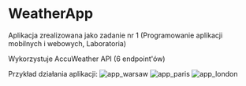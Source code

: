 # WeatherApp
Aplikacja zrealizowana jako zadanie nr 1 (Programowanie aplikacji mobilnych i webowych, Laboratoria)

Wykorzystuje AccuWeather API (6 endpoint'ów)


Przykład działania aplikacji:
![app_warsaw](https://github.com/Anna3001/WeatherApp/assets/110662890/75891c72-7a6e-4912-81a3-7c6bcd70c946)
![app_paris](https://github.com/Anna3001/WeatherApp/assets/110662890/d663670d-3ab8-4a74-b35d-3fdf51c3ccd8)
![app_london](https://github.com/Anna3001/WeatherApp/assets/110662890/4ca46ce7-486a-4fc6-ab6e-6c20971bf13a)
